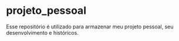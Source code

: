 # projeto_pessoal
Esse repositório é utilizado para armazenar meu projeto pessoal, seu desenvolvimento e históricos.
